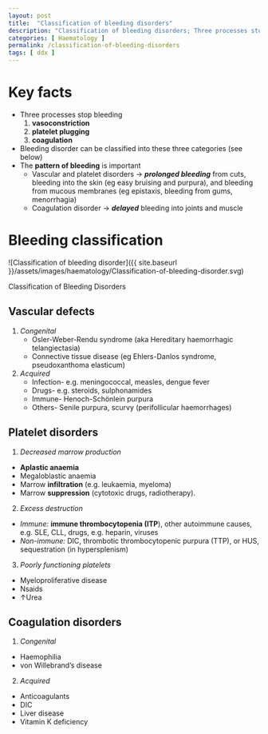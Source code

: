 ```yaml
---
layout: post
title:  "Classification of bleeding disorders"
description: "Classification of bleeding disorders; Three processes stops human body from bleeding: vasoconstriction, platelet plugging, and coagulation. Bleeding disorder can be classified into vascular disorder, platelet disorder and/or coagulation disorder."
categories: [ Haematology ] 
permalink: /classification-of-bleeding-disorders
tags: [ ddx ]
---
```

# Key facts
- Three processes stop bleeding
    1. **vasoconstriction**
    2. **platelet plugging**
    3. **coagulation**  
- Bleeding disorder can be classified into these three categories (see below)
- The **pattern of bleeding** is important
    - Vascular and platelet disorders → ***prolonged bleeding*** from cuts, bleeding into the skin (eg easy bruising and purpura), and bleeding from mucous membranes (eg epistaxis, bleeding from gums, menorrhagia)
    - Coagulation disorder → ***delayed*** bleeding into joints and muscle

# Bleeding classification
![Classification of bleeding disorder]({{ site.baseurl }}/assets/images/haematology/Classification-of-bleeding-disorder.svg) <figcaption class="figure-caption text-left mb-2">Classification of Bleeding Disorders<figcaption>

## **Vascular defects**
1. *Congenital*
    - Osler-Weber-Rendu syndrome (aka Hereditary haemorrhagic telangiectasia)
    - Connective tissue disease (eg Ehlers-Danlos syndrome, pseudoxanthoma elasticum)
2. *Acquired*
    - Infection- e.g. meningococcal, measles, dengue fever
    - Drugs- e.g. steroids, sulphonamides
    - Immune- Henoch-Schönlein purpura
    - Others- Senile purpura, scurvy (perifollicular haemorrhages)

## **Platelet disorders**
1. *Decreased marrow production*
  - **Aplastic anaemia**
  - Megaloblastic anaemia
  - Marrow **infiltration** (e.g. leukaemia, myeloma)
  - Marrow **suppression** (cytotoxic drugs, radiotherapy).
2. *Excess destruction*
  - *Immune:* **immune thrombocytopenia (ITP**), other autoimmune causes, e.g. SLE, CLL, drugs, e.g. heparin, viruses
  - *Non-immune:* DIC, thrombotic thrombocytopenic purpura (TTP), or HUS, sequestration (in hypersplenism)
3. *Poorly functioning platelets*
  - Myeloproliferative disease
  - Nsaids
  - ↑Urea

## **Coagulation disorders**
1. *Congenital*
  - Haemophilia
  - von Willebrand’s disease
2. *Acquired*
  - Anticoagulants
  - DIC
  - Liver disease 
  - Vitamin K deficiency 